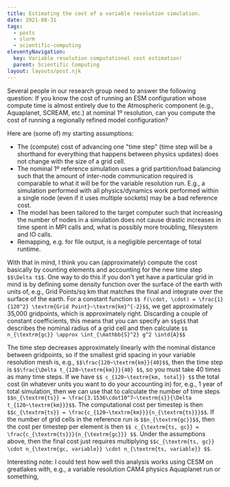 ```yaml
---
title: Estimating the cost of a variable resolution simulation.
date: 2021-08-31
tags:
  - posts
  - slurm
  - scientific-computing
eleventyNavigation:
  key: Variable resolution computational cost estimation!
  parent: Scientific Computing
layout: layouts/post.njk
---
```


Several people in our research group need to answer the following question:
If you know the cost of running an ESM configuration whose compute time is almost entirely due to the Atmospheric component (e.g., Aquaplanet, SCREAM, etc.)
at nominal 1º resolution, can you compute the cost of running a regionally refined model configuration?

Here are (some of) my starting assumptions:
  * The (compute) cost of advancing one "time step" (time step will be a shorthand for everything that happens between physics updates) does not change with the size of a grid cell.
  * The nominal 1º reference simulation uses a grid partition/load balancing such that the amount of inter-node communication required is comparable to 
  what it will be for the variable resolution run. E.g., a simulation performed with all physics/dynamics work performed within a single node (even if it uses multiple sockets) may be a bad reference cost.
  * The model has been tailored to the target computer such that increasing the number of nodes in a simulation does not cause drastic increases 
  in time spent in MPI calls and, what is possibly more troubling, filesystem and IO calls. 
  * Remapping, e.g. for file output, is a negligible percentage of total runtime.

With that in mind, I think you can (approximately) compute the cost basically by counting elements and accounting for the new time step `$$\Delta t$$`.
One way to do this if you don't yet have a particular grid in mind is by defining some density function over the surface of the earth with units of, e.g., Grid Points/sq km 
that matches the final and integrate over the surface of the earth. For a constant function `$$ f(\cdot, \cdot) = \frac{1}{120^2} \textrm{Grid Point}~\textrm{km}^{-2}$$`,
we get approximately 35,000 gridpoints, which is approximately right. Discarding a couple of constant coefficients, this means that you can specify an `$$g$$` that 
describes the nominal radius of a grid cell and then calculate `$$ n_{\textrm{gc}} \approx \int_{\mathbb{S}^2} g^2 \intd{A}$$`

The time step decreases approximately linearly with the nominal distance between gridpoints, so if the smallest grid spacing in your
variable resolution mesh is, e.g., `$$\frac{120~\textrm{km}}{40}$$`, then the time step is `$$\frac{\Delta t_{120~\textrm{km}}}{40} $$`, 
so you must take 40 times as many time steps. If we have `$$ c_{120~\textrm{km, total}} $$` the total cost (in whatever units you want to do your accounting in) for, e.g., 1 year of total simulation,
then we can use that to calculate the number of time steps `$$n_{\textrm{ts}} = \frac{3.1536\cdot10^7~\textrm{s}}{\Delta t_{120~\textrm{km}}}$$`.
The computational cost per timestep is then `$$c_{\textrm{ts}} = \frac{c_{120~\textrm{km}}}{n_{\textrm{ts}}}$$`. 
If the number of grid cells in the reference run is `$$n_{\textrm{gc}}$$`, 
then the cost per timestep per element is then `$$ c_{\textrm{ts, gc}} = \frac{c_{\textrm{ts}}}{n_{\textrm{gc}}} $$`.
Under the assumptions above, then the final cost just requires multiplying `$$c_{\textrm{ts, gc}} \cdot n_{\textrm{gc, variable}} \cdot n_{\textrm{ts, variable}} $$`.

Interesting note: I could test how well this analysis works using CESM on greatlakes with, e.g., a variable resolution CAM4 physics Aquaplanet run or something,









